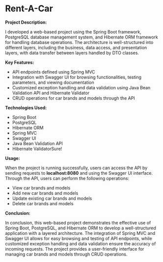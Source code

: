 # Rent-A-Car

**Project Description:**

I developed a web-based project using the Spring Boot framework, PostgreSQL database management system, and Hibernate ORM framework for handling database operations. The architecture is well-structured into different layers, including the business, data access, and presentation layers, with data transfer between layers handled by DTO classes.

**Key Features:**
- API endpoints defined using Spring MVC
- Integration with Swagger UI for browsing functionalities, testing parameters, and viewing documentation
- Customized exception handling and data validation using Java Bean Validation API and Hibernate Validator
- CRUD operations for car brands and models through the API

**Technologies Used:**
- Spring Boot
- PostgreSQL
- Hibernate ORM
- Spring MVC
- Swagger UI
- Java Bean Validation API
- Hibernate ValidatorSure!
  
**Usage:**

When the project is running successfully, users can access the API by sending requests to **localhost:8080** and using the Swagger UI interface. Through the API, users can perform the following operations:
- View car brands and models
- Add new car brands and models
- Update existing car brands and models
- Delete car brands and models

**Conclusion:**

In conclusion, this web-based project demonstrates the effective use of Spring Boot, PostgreSQL, and Hibernate ORM to develop a well-structured application with a layered architecture. The integration of Spring MVC and Swagger UI allows for easy browsing and testing of API endpoints, while customized exception handling and data validation ensure the accuracy of incoming requests. The project provides a user-friendly interface for managing car brands and models through CRUD operations.
